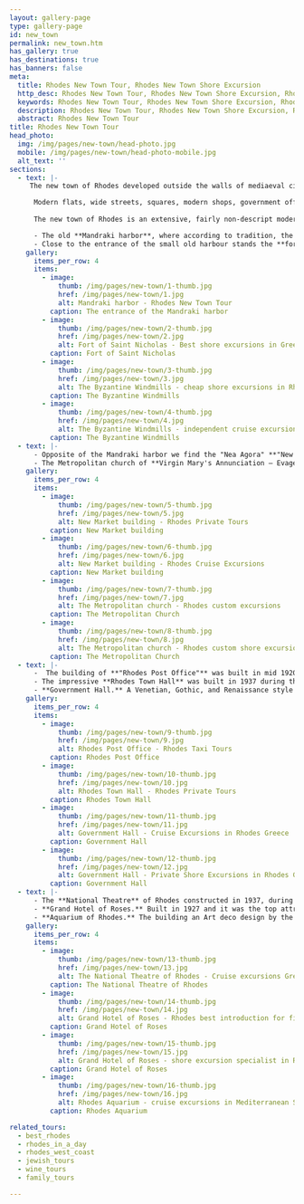 ```yaml
---
layout: gallery-page
type: gallery-page
id: new_town
permalink: new_town.htm
has_gallery: true
has_destinations: true
has_banners: false
meta:
  title: Rhodes New Town Tour, Rhodes New Town Shore Excursion
  http_desc: Rhodes New Town Tour, Rhodes New Town Shore Excursion, Rhodes New Town Excursions
  keywords: Rhodes New Town Tour, Rhodes New Town Shore Excursion, Rhodes New Town Excursions
  description: Rhodes New Town Tour, Rhodes New Town Shore Excursion, Rhodes New Town Excursions
  abstract: Rhodes New Town Tour
title: Rhodes New Town Tour
head_photo:
  img: /img/pages/new-town/head-photo.jpg
  mobile: /img/pages/new-town/head-photo-mobile.jpg
  alt_text: ''
sections:
  - text: |-
     The new town of Rhodes developed outside the walls of mediaeval city (North West of the old town) and throbs with life even during offseason.

      Modern flats, wide streets, squares, modern shops, government offices, hotels, restaurants and among all these, an important number of buildings, where the Venetian and Gothic elements blend in a neo-colonial and Italianate style.
      
      The new town of Rhodes is an extensive, fairly non-descript modern city and one of the most interesting and picturesque part of the Island.

      - The old **Mandraki harbor**, where according to tradition, the **Colossus of Rhodes**, one of the Seven Wonders of the Ancient World, once stood.<br>Two bronze deer statues mark the site, male and female, the island's symbols, they stand imperiously at the port's entrance.
      - Close to the entrance of the small old harbour stands the **fort of Saint Nicholas** and near the fortress three stone **Byzantines Windmills** lend the finishing touch to one of the loveliest views of the town.
    gallery:
      items_per_row: 4
      items:
        - image:
            thumb: /img/pages/new-town/1-thumb.jpg
            href: /img/pages/new-town/1.jpg
            alt: Mandraki harbor - Rhodes New Town Tour
          caption: The entrance of the Mandraki harbor
        - image:
            thumb: /img/pages/new-town/2-thumb.jpg
            href: /img/pages/new-town/2.jpg
            alt: Fort of Saint Nicholas - Best shore excursions in Greek islands
          caption: Fort of Saint Nicholas
        - image:
            thumb: /img/pages/new-town/3-thumb.jpg
            href: /img/pages/new-town/3.jpg
            alt: The Byzantine Windmills - cheap shore excursions in Rhodes Greece
          caption: The Byzantine Windmills
        - image:
            thumb: /img/pages/new-town/4-thumb.jpg
            href: /img/pages/new-town/4.jpg
            alt: The Byzantine Windmills - independent cruise excursions in Rhodes Greece
          caption: The Byzantine Windmills
  - text: |-
      - Opposite of the Mandraki harbor we find the "Nea Agora" **"New Market"** building in neo-colonial style with a large inner courtyard. The ground floor of the market houses a number of cafes and bars, and there are an array of taverns, shops and cafes located in the open area.
      - The Metropolitan church of **Virgin Mary's Annunciation – Evagelismos**, with amazing wall paintings (by Fotis Kontoglou) and impressive chandeliers. Originally Catholic, now Orthodox, a reproduction (1925) of the old church of St John, which originally stood in the Medieval City and was destroyed in the 1856 explosion.
    gallery:
      items_per_row: 4
      items:
        - image:
            thumb: /img/pages/new-town/5-thumb.jpg
            href: /img/pages/new-town/5.jpg
            alt: New Market building - Rhodes Private Tours
          caption: New Market building
        - image:
            thumb: /img/pages/new-town/6-thumb.jpg
            href: /img/pages/new-town/6.jpg
            alt: New Market building - Rhodes Cruise Excursions
          caption: New Market building
        - image:
            thumb: /img/pages/new-town/7-thumb.jpg
            href: /img/pages/new-town/7.jpg
            alt: The Metropolitan church - Rhodes custom excursions
          caption: The Metropolitan Church
        - image:
            thumb: /img/pages/new-town/8-thumb.jpg
            href: /img/pages/new-town/8.jpg
            alt: The Metropolitan church - Rhodes custom shore excursions
          caption: The Metropolitan Church
  - text: |-
      -  The building of **"Rhodes Post Office"** was built in mid 1920s', during the first years of the Italian domination - Italian Post Services of Rhodes – "Palazzo delle Poste" its impressive Renaissance Eclecticism architectural style and was designed by the Italian architect Florestano di Fausto.
      - The impressive **Rhodes Town Hall** was built in 1937 during the Italian period by Armando Bernabiti.
      - **Government Hall.** A Venetian, Gothic, and Renaissance style palace with details of the Doges' Palace in Venice. Today houses the Prefecture of the Dodecanese - "Palazzo del Governo"
    gallery:
      items_per_row: 4
      items:
        - image:
            thumb: /img/pages/new-town/9-thumb.jpg
            href: /img/pages/new-town/9.jpg
            alt: Rhodes Post Office - Rhodes Taxi Tours
          caption: Rhodes Post Office
        - image:
            thumb: /img/pages/new-town/10-thumb.jpg
            href: /img/pages/new-town/10.jpg
            alt: Rhodes Town Hall - Rhodes Private Tours
          caption: Rhodes Town Hall 
        - image:
            thumb: /img/pages/new-town/11-thumb.jpg
            href: /img/pages/new-town/11.jpg
            alt: Government Hall - Cruise Excursions in Rhodes Greece
          caption: Government Hall 
        - image:
            thumb: /img/pages/new-town/12-thumb.jpg
            href: /img/pages/new-town/12.jpg
            alt: Government Hall - Private Shore Excursions in Rhodes Greece
          caption: Government Hall
  - text: |-
      - The **National Theatre** of Rhodes constructed in 1937, during the Italian domination of the island and initially called “Teatro Puccini” in honor of the great Italian composer.
      - **Grand Hotel of Roses.** Built in 1927 and it was the top attraction of the international jet set of the time. Aristotle Onassis, Winston Churchill and Moshe Dayan are but a few of the great names to have graced the halls of the hotel with their presence. Today houses the **"Casino Rodos"**.
      - **Aquarium of Rhodes.** The building an Art deco design by the Italian architect Armando Bernabiti, was constructed between 1934 and 1935, is a research centre, aquarium and museum. Today is the Hydrobiological Station of Rhodes.
    gallery:
      items_per_row: 4
      items:
        - image:
            thumb: /img/pages/new-town/13-thumb.jpg
            href: /img/pages/new-town/13.jpg
            alt: The National Theatre of Rhodes - Cruise excursions Greek isles
          caption: The National Theatre of Rhodes
        - image:
            thumb: /img/pages/new-town/14-thumb.jpg
            href: /img/pages/new-town/14.jpg
            alt: Grand Hotel of Roses - Rhodes best introduction for first time visitors
          caption: Grand Hotel of Roses 
        - image:
            thumb: /img/pages/new-town/15-thumb.jpg
            href: /img/pages/new-town/15.jpg
            alt: Grand Hotel of Roses - shore excursion specialist in Rhodes
          caption: Grand Hotel of Roses 
        - image:
            thumb: /img/pages/new-town/16-thumb.jpg
            href: /img/pages/new-town/16.jpg
            alt: Rhodes Aquarium - cruise excursions in Mediterranean Sea
          caption: Rhodes Aquarium

related_tours:
  - best_rhodes
  - rhodes_in_a_day          
  - rhodes_west_coast
  - jewish_tours
  - wine_tours
  - family_tours

---
```

